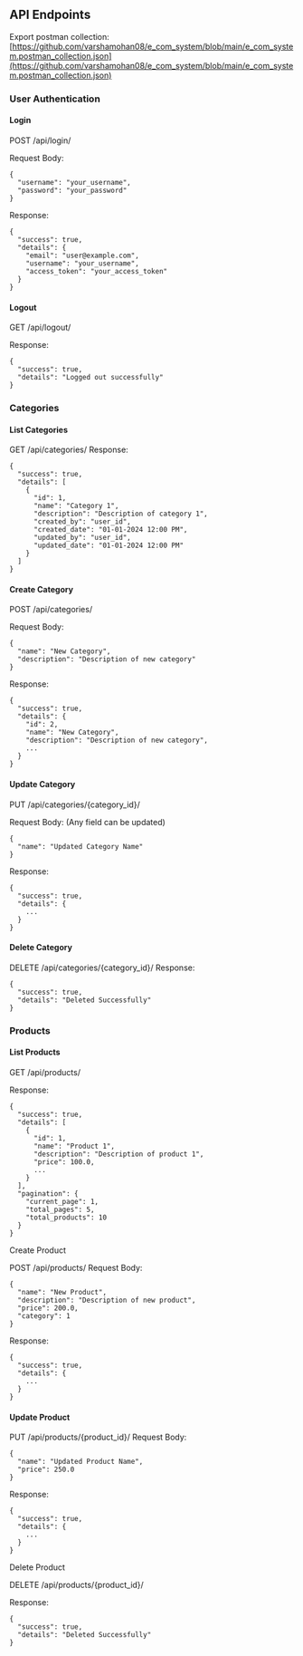 ## API Endpoints
Export postman collection: [https://github.com/varshamohan08/e_com_system/blob/main/e_com_system.postman_collection.json](https://github.com/varshamohan08/e_com_system/blob/main/e_com_system.postman_collection.json)
### User Authentication
#### Login

POST /api/login/

Request Body:

```
{
  "username": "your_username",
  "password": "your_password"
}
```
Response:

```
{
  "success": true,
  "details": {
    "email": "user@example.com",
    "username": "your_username",
    "access_token": "your_access_token"
  }
}
```
#### Logout

GET /api/logout/

Response:

```
{
  "success": true,
  "details": "Logged out successfully"
}
```
### Categories
#### List Categories

GET /api/categories/
Response:

```
{
  "success": true,
  "details": [
    {
      "id": 1,
      "name": "Category 1",
      "description": "Description of category 1",
      "created_by": "user_id",
      "created_date": "01-01-2024 12:00 PM",
      "updated_by": "user_id",
      "updated_date": "01-01-2024 12:00 PM"
    }
  ]
}
```
#### Create Category

POST /api/categories/

Request Body:

```
{
  "name": "New Category",
  "description": "Description of new category"
}
```

Response:

```
{
  "success": true,
  "details": {
    "id": 2,
    "name": "New Category",
    "description": "Description of new category",
    ...
  }
}
```

#### Update Category

PUT /api/categories/{category_id}/

Request Body: (Any field can be updated)

```
{
  "name": "Updated Category Name"
}
```

Response:

```
{
  "success": true,
  "details": {
    ...
  }
}
```

#### Delete Category

DELETE /api/categories/{category_id}/
Response:

```
{
  "success": true,
  "details": "Deleted Successfully"
}
```
### Products
#### List Products

GET /api/products/

Response:

```
{
  "success": true,
  "details": [
    {
      "id": 1,
      "name": "Product 1",
      "description": "Description of product 1",
      "price": 100.0,
      ...
    }
  ],
  "pagination": {
    "current_page": 1,
    "total_pages": 5,
    "total_products": 10
  }
}
```

Create Product

POST /api/products/
Request Body:

```
{
  "name": "New Product",
  "description": "Description of new product",
  "price": 200.0,
  "category": 1
}
```

Response:

```
{
  "success": true,
  "details": {
    ...
  }
}
```

#### Update Product

PUT /api/products/{product_id}/
Request Body:

```
{
  "name": "Updated Product Name",
  "price": 250.0
}
```

Response:

```
{
  "success": true,
  "details": {
    ...
  }
}
```

Delete Product

DELETE /api/products/{product_id}/

Response:

```
{
  "success": true,
  "details": "Deleted Successfully"
}
```
